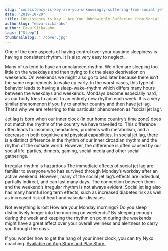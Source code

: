 ```yaml
---
slug: "consistency-is-key-are-you-unknowingly-suffering-from-social-jet-lag"
date: "2019-10-20"
title: Consistency is Key – Are You Unknowingly Suffering from Social Jet Lag?
authorSlug: "eeva-siika-aho"
author: Eeva Siika-aho
tags: ["Sleep"]
thumbnailBlog: "./cover.jpg"
---
```


One of the core aspects of having control over your daytime sleepiness is having a consistent rhythm. It is also very easy to neglect.

Many of us tend to have an unbalanced rhythm. We often are sleeping too little on the weekdays and then trying to fix the sleep deprivation on weekends. On weekends we might also go to bed later because there isn’t the same requirements to wake up early. In the worst cases, this type of behavior leads to having a sleep-wake–rhythm which differs many hours between the weekdays and weekends. Mondays become especially hard, as our body tries to adjust to an entirely new rhythm each week. It is a very similar phenomenon if you fly to another country and then have jet lag. That’s why we are referring to this particular phenomenon as “social jet lag“.

Jet lag is born when our inner clock (in our home country’s time zone) does not match the rhythm of the country we have travelled to. This difference often leads to insomnia, headaches, problems with metabolism, and a decrease in both cognitive and physical capabilities. In social jet lag, there is a distinct difference in the rhythm of our inner circadian rhythm and the rhythm of the outside world. However, the difference is often caused by our social life: parties, dinners, gaming, social media and other social gatherings.

Irregular rhythm is hazardous
The immediate effects of social jet lag are familiar to everyone who has survived through Monday’s workday after an active weekend. However, many of the social jet lag’s effects are individual, partially indirect, and can last many days. The connection between them and the weekend’s irregular rhythm is not always evident. Social jet lag also has many harmful long term effects, such as increased diabetes risk as well as increased risk of heart and vascular diseases.

Not everything is lost
How are your Monday mornings? Do you sleep distinctively longer into the morning on weekends? By sleeping enough during the week and keeping the rhythm on point during the weekends might have a great affect over your overall wellness and alertness to carry you through the days.

If you wonder how to get the hang of your inner clock, you can try Nyxo coaching. [Available on App Store and Play Store.](https://nyxo.fi/get-nyxo)
